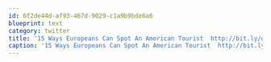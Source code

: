 ```yaml
---
id: 6f2de44d-af93-467d-9029-c1a9b9bde6a6
blueprint: text
category: twitter
title: '15 Ways Europeans Can Spot An American Tourist  http://bit.ly/dmvY5q (via @Jetpacker) so true!'
caption: '15 Ways Europeans Can Spot An American Tourist  http://bit.ly/dmvY5q (via <span class="username username_linked">@<a href="https://twitter.com/Jetpacker" title="Jackie">Jetpacker</a></span>) so true!'
---
```

